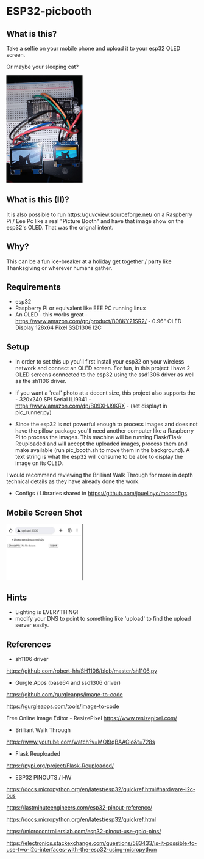 # ESP32-picbooth

## What is this?
Take a selfie on your mobile phone and upload it to your esp32 OLED screen.

Or maybe your sleeping cat?

<img src="images/cat.jpg"  width="200"/>



## What is this (II)?
It is also possible to run https://guvcview.sourceforge.net/ on a Raspberry Pi / Eee Pc like a real "Picture Booth" and have that image show on the esp32's OLED.
That was the orignal intent. 

## Why?
This can be a fun ice-breaker at a holiday get together / party  like Thanksgiving or wherever humans gather.

## Requirements
- esp32
- Raspberry Pi or equivalent like EEE PC running linux
- An OLED - this works great - https://www.amazon.com/gp/product/B08KY21SR2/  - 0.96" OLED Display 128x64 Pixel SSD1306 I2C

## Setup
- In order to set this up you'll first install your esp32 on your wireless network and connect an OLED screen.
For fun, in this project I have 2 OLED screens connected to the esp32 using the ssd1306 driver as well as the sh1106  driver. 

- If you want a 'real' photo at a decent size, this project also supports the - 320x240 SPI Serial ILI9341 - https://www.amazon.com/dp/B09XHJ9KRX - (set displayt in  pic_runner.py)

- Since the esp32 is not powerful enough to process images and does not have the pillow package you'll need another computer like a Raspberry Pi to process the images. This machine will be running Flask/Flask Reuploaded and will accept the uploaded images, process them and make available (run pic_booth.sh to move them in the background). A text string is what the esp32 will consume to be able to  display the image on its OLED.

I would recommend reviewing the Brilliant Walk Through for more in depth technical details as they have already done the work.

- Configs / Libraries shared in https://github.com/jouellnyc/mcconfigs

## Mobile Screen Shot

<img src="images/mobile.jpg"  width="200"/>

## Hints
- Lighting is EVERYTHING!
- modify your DNS to point to something like 'upload' to find the upload server easily.

## References
- sh1106 driver

https://github.com/robert-hh/SH1106/blob/master/sh1106.py

- Gurgle Apps (base64 and ssd1306 driver)

https://github.com/gurgleapps/image-to-code

https://gurgleapps.com/tools/image-to-code

Free Online Image Editor - ResizePixel
https://www.resizepixel.com/


- Brilliant Walk Through

https://www.youtube.com/watch?v=MOI9qBAAClo&t=728s

- Flask Reuploaded

https://pypi.org/project/Flask-Reuploaded/

- ESP32 PINOUTS / HW

https://docs.micropython.org/en/latest/esp32/quickref.html#hardware-i2c-bus

https://lastminuteengineers.com/esp32-pinout-reference/

https://docs.micropython.org/en/latest/esp32/quickref.html

https://microcontrollerslab.com/esp32-pinout-use-gpio-pins/

https://electronics.stackexchange.com/questions/583433/is-it-possible-to-use-two-i2c-interfaces-with-the-esp32-using-micropython


